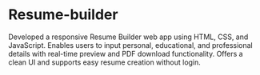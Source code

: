 # Resume-builder
Developed a responsive Resume Builder web app using HTML, CSS, and JavaScript. Enables users to input personal, educational, and professional details with real-time preview and PDF download functionality. Offers a clean UI and supports easy resume creation without login.
